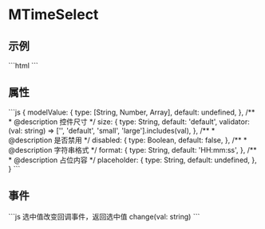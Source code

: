 <div class="text-center">
  <div class="text-4xl -mb-6 m-auto" />
  <h1>MTimeSelect</h1>
</div>

<h2>示例</h2>
```html
<MTimeSelect v-model="tm" format="HH:mm:ss" @change="inputChange" />
```

<h2>属性</h2>
```js
{
  modelValue: {
    type: [String, Number, Array],
    default: undefined,
  },
  /**
   * @description 控件尺寸
   */
  size: {
    type: String,
    default: 'default',
    validator: (val: string) => ['', 'default', 'small', 'large'].includes(val),
  },
  /**
   * @description 是否禁用
   */
  disabled: {
    type: Boolean,
    default: false,
  },
  /**
   * @description 字符串格式
   */
  format: {
    type: String,
    default: 'HH:mm:ss',
  },
  /**
   * @description 占位内容
   */
  placeholder: {
    type: String,
    default: undefined,
  },
}
```

<h2>事件</h2>
```js
选中值改变回调事件，返回选中值
change(val: string)
```
